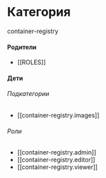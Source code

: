# Категория

container-registry


#### Родители

- [[ROLES]]


#### Дети

###### Подкатегории
- [[container-registry.images]]
###### Роли
- [[container-registry.admin]]
- [[container-registry.editor]]
- [[container-registry.viewer]]
